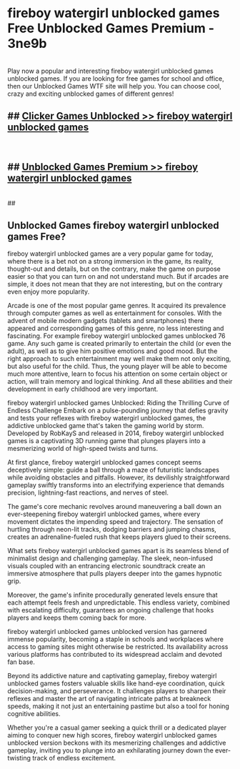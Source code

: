 # fireboy watergirl unblocked games  Free Unblocked Games Premium - 3ne9b <br>
<br>
Play now a popular and interesting fireboy watergirl unblocked games unblocked games. If you are looking for free games for school and office, then our Unblocked Games WTF site will help you. You can choose cool, crazy and exciting unblocked games of different genres!


## ##  [Clicker Games Unblocked >> fireboy watergirl unblocked games](http://freeplayer.one?title=fireboy_watergirl_unblocked_games&ref=UGames)
  <br>

##  ## [Unblocked Games Premium >> fireboy watergirl unblocked games](http://freeplayer.one?title=fireboy_watergirl_unblocked_games&ref=UGames)
  <br>
  ##



## Unblocked Games fireboy watergirl unblocked games Free?

fireboy watergirl unblocked games are a very popular game for today, where there is a bet not on a strong immersion in the game, its reality, thought-out and details, but on the contrary, make the game on purpose easier so that you can turn on and not understand much. But if arcades are simple, it does not mean that they are not interesting, but on the contrary even enjoy more popularity.

Arcade is one of the most popular game genres. It acquired its prevalence through computer games as well as entertainment for consoles. With the advent of mobile modern gadgets (tablets and smartphones) there appeared and corresponding games of this genre, no less interesting and fascinating. For example fireboy watergirl unblocked games unblocked 76 game. Any such game is created primarily to entertain the child (or even the adult), as well as to give him positive emotions and good mood. But the right approach to such entertainment may well make them not only exciting, but also useful for the child. Thus, the young player will be able to become much more attentive, learn to focus his attention on some certain object or action, will train memory and logical thinking. And all these abilities and their development in early childhood are very important.

fireboy watergirl unblocked games Unblocked: Riding the Thrilling Curve of Endless Challenge
Embark on a pulse-pounding journey that defies gravity and tests your reflexes with fireboy watergirl unblocked games, the addictive unblocked game that's taken the gaming world by storm. Developed by RobKayS and released in 2014, fireboy watergirl unblocked games is a captivating 3D running game that plunges players into a mesmerizing world of high-speed twists and turns.

At first glance, fireboy watergirl unblocked games concept seems deceptively simple: guide a ball through a maze of futuristic landscapes while avoiding obstacles and pitfalls. However, its devilishly straightforward gameplay swiftly transforms into an electrifying experience that demands precision, lightning-fast reactions, and nerves of steel.

The game's core mechanic revolves around maneuvering a ball down an ever-steepening fireboy watergirl unblocked games, where every movement dictates the impending speed and trajectory. The sensation of hurtling through neon-lit tracks, dodging barriers and jumping chasms, creates an adrenaline-fueled rush that keeps players glued to their screens.

What sets fireboy watergirl unblocked games apart is its seamless blend of minimalist design and challenging gameplay. The sleek, neon-infused visuals coupled with an entrancing electronic soundtrack create an immersive atmosphere that pulls players deeper into the games hypnotic grip.

Moreover, the game's infinite procedurally generated levels ensure that each attempt feels fresh and unpredictable. This endless variety, combined with escalating difficulty, guarantees an ongoing challenge that hooks players and keeps them coming back for more.

fireboy watergirl unblocked games unblocked version has garnered immense popularity, becoming a staple in schools and workplaces where access to gaming sites might otherwise be restricted. Its availability across various platforms has contributed to its widespread acclaim and devoted fan base.

Beyond its addictive nature and captivating gameplay, fireboy watergirl unblocked games fosters valuable skills like hand-eye coordination, quick decision-making, and perseverance. It challenges players to sharpen their reflexes and master the art of navigating intricate paths at breakneck speeds, making it not just an entertaining pastime but also a tool for honing cognitive abilities.

Whether you're a casual gamer seeking a quick thrill or a dedicated player aiming to conquer new high scores, fireboy watergirl unblocked games unblocked version beckons with its mesmerizing challenges and addictive gameplay, inviting you to plunge into an exhilarating journey down the ever-twisting track of endless excitement.